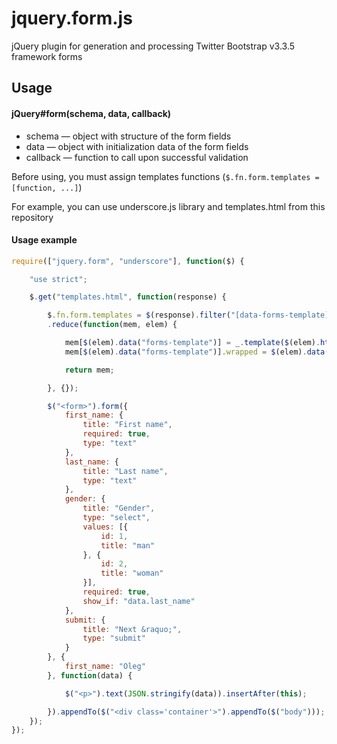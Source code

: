 jquery.form.js
===========

jQuery plugin for generation and processing Twitter Bootstrap v3.3.5 framework forms

Usage
-----

#### jQuery#form(schema, data, callback)

* schema — object with structure of the form fields
* data — object with initialization data of the form fields
* callback — function to call upon successful validation

Before using, you must assign templates functions (`$.fn.form.templates = [function, ...]`)

For example, you can use underscore.js library and templates.html from this repository

#### Usage example

```javascript
require(["jquery.form", "underscore"], function($) {

	"use strict";

	$.get("templates.html", function(response) {

		$.fn.form.templates = $(response).filter("[data-forms-template]").get()
		.reduce(function(mem, elem) {

			mem[$(elem).data("forms-template")] = _.template($(elem).html());
			mem[$(elem).data("forms-template")].wrapped = $(elem).data("wrapped") !== false;

			return mem;

		}, {});

		$("<form>").form({
			first_name: {
				title: "First name",
				required: true,
				type: "text"
			},
			last_name: {
				title: "Last name",
				type: "text"
			},
			gender: {
				title: "Gender",
				type: "select",
				values: [{
					id: 1,
					title: "man"
				}, {
					id: 2,
					title: "woman"
				}],
				required: true,
				show_if: "data.last_name"
			},
			submit: {
				title: "Next &raquo;",
				type: "submit"
			}
		}, {
			first_name: "Oleg"
		}, function(data) {

			$("<p>").text(JSON.stringify(data)).insertAfter(this);

		}).appendTo($("<div class='container'>").appendTo($("body")));
	});
});
```
